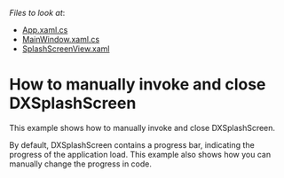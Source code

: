 <!-- default file list -->
*Files to look at*:

* [App.xaml.cs](./CS/DXSplashScreenSample/App.xaml.cs)
* [MainWindow.xaml.cs](./CS/DXSplashScreenSample/MainWindow.xaml.cs)
* [SplashScreenView.xaml](./CS/DXSplashScreenSample/SplashScreen/SplashScreenView.xaml)
<!-- default file list end -->
# How to manually invoke and close DXSplashScreen


<p>This example shows how to manually invoke and close DXSplashScreen. </p><p>By default, DXSplashScreen contains a progress bar, indicating the progress of the application load. This example also shows how you can manually change the progress in code.</p>

<br/>



